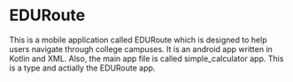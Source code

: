 # EDURoute 
This is a mobile application called EDURoute which is designed to help users navigate through college campuses. It is an android app written in Kotlin and XML. Also, the main app file is called simple_calculator app. This is a type and actially the EDURoute app.  
